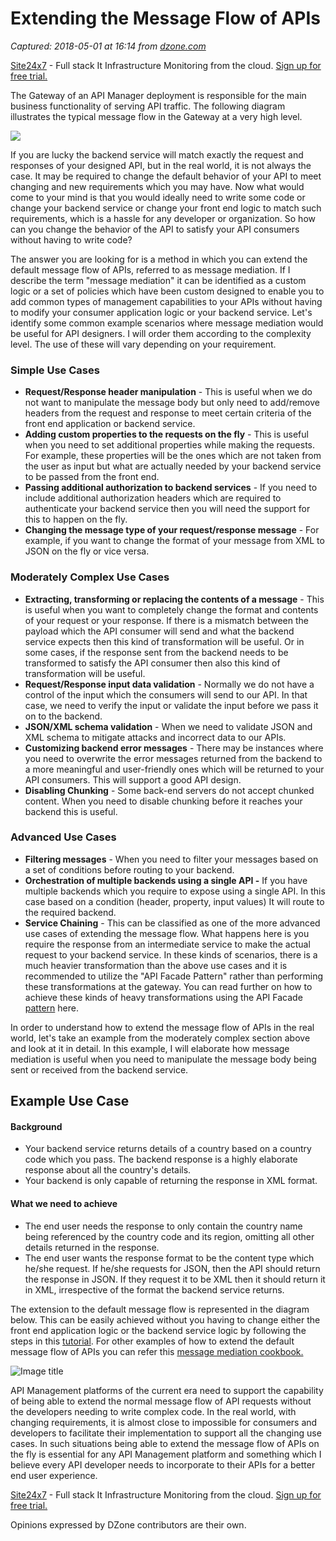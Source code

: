 # Extending the Message Flow of APIs

_Captured: 2018-05-01 at 16:14 from [dzone.com](https://dzone.com/articles/extending-the-message-flow-of-apis-1?edition=376228&utm_source=Zone%20Newsletter&utm_medium=email&utm_campaign=cloud%202018-05-01)_

[Site24x7](https://dzone.com/go?i=227232&u=https%3A%2F%2Fwww.site24x7.com%2Ffeatures.html%3Futm_source%3DDzone-text%26utm_medium%3Dthirdparty) \- Full stack It Infrastructure Monitoring from the cloud. [Sign up for free trial.](https://dzone.com/go?i=227232&u=https%3A%2F%2Fwww.site24x7.com%2Ffeatures.html%3Futm_source%3DDzone-text%26utm_medium%3Dthirdparty)

The Gateway of an API Manager deployment is responsible for the main business functionality of serving API traffic. The following diagram illustrates the typical message flow in the Gateway at a very high level.

![](https://lh4.googleusercontent.com/LbsCo3UiNBrUDRzKiq0K6ZDq-We1b732mOmowO5QrWw8Xm2wiSHga242OTv8a3x0KF7jMygO6DNdhJKDlTg0Pjzf6PNms6qtRNfIxGoFs-gfyNhD1CXTiBOA-evufAVfp2dygCNr)

If you are lucky the backend service will match exactly the request and responses of your designed API, but in the real world, it is not always the case. It may be required to change the default behavior of your API to meet changing and new requirements which you may have. Now what would come to your mind is that you would ideally need to write some code or change your backend service or change your front end logic to match such requirements, which is a hassle for any developer or organization. So how can you change the behavior of the API to satisfy your API consumers without having to write code?

The answer you are looking for is a method in which you can extend the default message flow of APIs, referred to as message mediation. If I describe the term "message mediation" it can be identified as a custom logic or a set of policies which have been custom designed to enable you to add common types of management capabilities to your APIs without having to modify your consumer application logic or your backend service. Let's identify some common example scenarios where message mediation would be useful for API designers. I will order them according to the complexity level. The use of these will vary depending on your requirement.

### Simple Use Cases

  * **Request/Response header manipulation** - This is useful when we do not want to manipulate the message body but only need to add/remove headers from the request and response to meet certain criteria of the front end application or backend service.
  * **Adding custom properties to the requests on the fly** - This is useful when you need to set additional properties while making the requests. For example, these properties will be the ones which are not taken from the user as input but what are actually needed by your backend service to be passed from the front end.
  * **Passing additional authorization to backend services** - If you need to include additional authorization headers which are required to authenticate your backend service then you will need the support for this to happen on the fly.
  * **Changing the message type of your request/response message** - For example, if you want to change the format of your message from XML to JSON on the fly or vice versa.

### Moderately Complex Use Cases

  * **Extracting, transforming or replacing the contents of a message** - This is useful when you want to completely change the format and contents of your request or your response. If there is a mismatch between the payload which the API consumer will send and what the backend service expects then this kind of transformation will be useful. Or in some cases, if the response sent from the backend needs to be transformed to satisfy the API consumer then also this kind of transformation will be useful.
  * **Request/Response input data validation** - Normally we do not have a control of the input which the consumers will send to our API. In that case, we need to verify the input or validate the input before we pass it on to the backend.
  * **JSON/XML schema validation** - When we need to validate JSON and XML schema to mitigate attacks and incorrect data to our APIs.
  * **Customizing backend error messages** - There may be instances where you need to overwrite the error messages returned from the backend to a more meaningful and user-friendly ones which will be returned to your API consumers. This will support a good API design.
  * **Disabling Chunking** - Some back-end servers do not accept chunked content. When you need to disable chunking before it reaches your backend this is useful.

### Advanced Use Cases

  * **Filtering messages** - When you need to filter your messages based on a set of conditions before routing to your backend.
  * **Orchestration of multiple backends using a single API -** If you have multiple backends which you require to expose using a single API. In this case based on a condition (header, property, input values) It will route to the required backend.
  * **Service Chaining** - This can be classified as one of the more advanced use cases of extending the message flow. What happens here is you require the response from an intermediate service to make the actual request to your backend service. In these kinds of scenarios, there is a much heavier transformation than the above use cases and it is recommended to utilize the "API Facade Pattern" rather than performing these transformations at the gateway. You can read further on how to achieve these kinds of heavy transformations using the API Facade [pattern](https://wso2.com/library/blog-post/2015/10/article-a-pragmatic-approach-to-the-api-facade-pattern/) here.

In order to understand how to extend the message flow of APIs in the real world, let's take an example from the moderately complex section above and look at it in detail. In this example, I will elaborate how message mediation is useful when you need to manipulate the message body being sent or received from the backend service.

## Example Use Case

#### Background

  * Your backend service returns details of a country based on a country code which you pass. The backend response is a highly elaborate response about all the country's details.
  * Your backend is only capable of returning the response in XML format.

#### What we need to achieve

  * The end user needs the response to only contain the country name being referenced by the country code and its region, omitting all other details returned in the response.
  * The end user wants the response format to be the content type which he/she request. If he/she requests for JSON, then the API should return the response in JSON. If they request it to be XML then it should return it in XML, irrespective of the format the backend service returns.

The extension to the default message flow is represented in the diagram below. This can be easily achieved without you having to change either the front end application logic or the backend service logic by following the steps in this [tutorial](https://medium.com/@shenavi21/transforming-the-response-of-an-api-on-the-fly-65f8bad57a73). For other examples of how to extend the default message flow of APIs you can refer this [message mediation cookbook.](https://docs.wso2.com/display/APICloud/Message+Mediation+for+WSO2+API+Cloud)

![Image title](https://dzone.com/storage/temp/8882273-blog-post-extending-the-message-flow-of-apis.jpg)

API Management platforms of the current era need to support the capability of being able to extend the normal message flow of API requests without the developers needing to write complex code. In the real world, with changing requirements, it is almost close to impossible for consumers and developers to facilitate their implementation to support all the changing use cases. In such situations being able to extend the message flow of APIs on the fly is essential for any API Management platform and something which I believe every API developer needs to incorporate to their APIs for a better end user experience.

[Site24x7](https://dzone.com/go?i=227233&u=https%3A%2F%2Fwww.site24x7.com%2Ffeatures.html%3Futm_source%3DDzone-text%26utm_medium%3Dthirdparty) \- Full stack It Infrastructure Monitoring from the cloud. [Sign up for free trial.](https://dzone.com/go?i=227233&u=https%3A%2F%2Fwww.site24x7.com%2Ffeatures.html%3Futm_source%3DDzone-text%26utm_medium%3Dthirdparty)

Opinions expressed by DZone contributors are their own.
